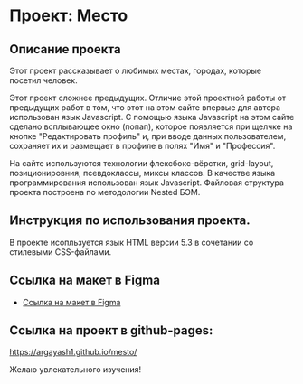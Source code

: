 # Проект: Место

## Описание проекта
Этот проект рассказывает о любимых местах, городах, которые посетил человек.

Этот проект сложнее предыдущих. Отличие этой проектной работы от предыдущих работ в том, что этот на этом сайте впервые для автора использован язык Javascript. С помощью языка Javascript на этом сайте сделано всплывающее окно (попап), которое появляется при щелчке на кнопке "Редактировать профиль" и, при вводе данных пользователем, сохраняет их и размещает в профиле в полях "Имя" и "Профессия". 

На сайте используются технологии флексбокс-вёрстки, grid-layout, позиционировния, псевдоклассы, миксы классов. В качестве языка программирования использован язык Javascript. Файловая структура проекта построена по методологии Nested БЭМ. 

## Инструкция по использования проекта.  
В проекте исопльзуется язык HTML версии 5.3 в сочетании со стилевыми CSS-файлами.



## Ссылка на макет в Figma 

* [Ссылка на макет в Figma](https://www.figma.com/file/2cn9N9jSkmxD84oJik7xL7/JavaScript.-Sprint-4?node-id=0%3A1)

## Ссылка на проект в github-pages:
https://argayash1.github.io/mesto/

Желаю увлекательного изучения!



